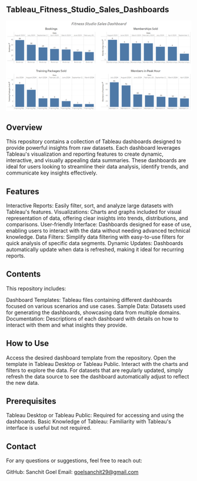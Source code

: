 ## Tableau_Fitness_Studio_Sales_Dashboards


![Dashboard](Fitness_Studio_Sales_Dashboard.PNG)


## Overview
This repository contains a collection of Tableau dashboards designed to provide powerful insights from raw datasets. Each dashboard leverages Tableau's visualization and reporting features to create dynamic, interactive, and visually appealing data summaries. These dashboards are ideal for users looking to streamline their data analysis, identify trends, and communicate key insights effectively.

## Features
Interactive Reports: Easily filter, sort, and analyze large datasets with Tableau's features.
Visualizations: Charts and graphs included for visual representation of data, offering clear insights into trends, distributions, and comparisons.
User-friendly Interface: Dashboards designed for ease of use, enabling users to interact with the data without needing advanced technical knowledge.
Data Filters: Simplify data filtering with easy-to-use filters for quick analysis of specific data segments.
Dynamic Updates: Dashboards automatically update when data is refreshed, making it ideal for recurring reports.

## Contents
This repository includes:

Dashboard Templates: Tableau files containing different dashboards focused on various scenarios and use cases.
Sample Data: Datasets used for generating the dashboards, showcasing data from multiple domains.
Documentation: Descriptions of each dashboard with details on how to interact with them and what insights they provide.

## How to Use
Access the desired dashboard template from the repository.
Open the template in Tableau Desktop or Tableau Public.
Interact with the charts and filters to explore the data.
For datasets that are regularly updated, simply refresh the data source to see the dashboard automatically adjust to reflect the new data.

## Prerequisites
Tableau Desktop or Tableau Public: Required for accessing and using the dashboards.
Basic Knowledge of Tableau: Familiarity with Tableau's interface is useful but not required.

## Contact
For any questions or suggestions, feel free to reach out:

GitHub: Sanchit Goel
Email: goelsanchit29@gmail.com